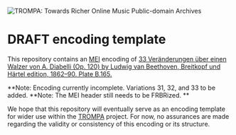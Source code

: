![TROMPA: Towards Richer Online Music Public-domain Archives](https://trompamusic.eu/sites/default/files/top-bar-logo_0_0.png)

# DRAFT encoding template

This repository contains an [MEI](https://music-encoding.org) encoding of [33 Veränderungen über einen Walzer von A. Diabelli (Op. 120) by Ludwig van Beethoven, Breitkopf und Härtel edition, 1862–90. Plate B.165.](https://imslp.org/wiki/Special:ReverseLookup/53028)

**Note: Encoding currently incomplete. Variations 31, 32, and 33 to be added.
**Note: The MEI header still needs to be FRBRized. **

We hope that this repository will eventually serve as an encoding template for wider use within the [TROMPA](https://trompamusic.eu) project. For now, no assurances are made regarding the validity or consistency of this encoding or its structure.
